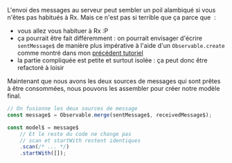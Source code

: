 L'envoi des messages au serveur peut sembler un poil alambiqué si vous n'êtes pas habitués à Rx. Mais ce n'est pas si terrible que ça parce que &nbsp;:

- vous allez vous habituer à Rx :P
- ça pourrait être fait différemment&nbsp;: on pourrait envisager d'écrire `sentMessage$` de manière plus impérative à l'aide d'un `Observable.create` comme montré dans mon [précédent tutoriel](/posts/introduction-a-rxjs/)
- la partie compliquée est petite et surtout isolée&nbsp;: ça peut donc être refactoré à loisir

Maintenant que nous avons les deux sources de messages qui sont prêtes à être consommées, nous pouvons les assembler pour créer notre modèle final.

```js
// On fusionne les deux sources de message
const message$ = Observable.merge(sentMessage$, receivedMessage$);

const model$ = message$
	// Et le reste du code ne change pas
	// scan et startWith restent identiques
	.scan(/* ... */)
	.startWith([]);
```
